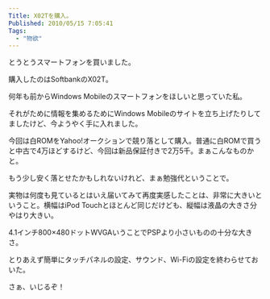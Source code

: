 ```yaml
---
Title: X02Tを購入。
Published: 2010/05/15 7:05:41
Tags:
  - "物欲"
---
```

とうとうスマートフォンを買いました。

購入したのはSoftbankのX02T。

何年も前からWindows Mobileのスマートフォンをほしいと思っていた私。

それがために情報を集めるためにWindows Mobileのサイトを立ち上げたりしてましたけど、今ようやく手に入れました。

今回は白ROMをYahoo!オークションで競り落として購入。普通に白ROMで買うと中古で4万ほどするけど、今回は新品保証付きで2万5千。まぁこんなものかと。

もう少し安く落とせたかもしれないけれど、まぁ勉強代ということで。

実物は何度も見ているとはいえ届いてみて再度実感したことは、非常に大きいということ。横幅はiPod Touchとほとんど同じだけども、縦幅は液晶の大きさ分やはり大きい。

4.1インチ800×480ドットWVGAいうことでPSPより小さいものの十分な大きさ。

とりあえず簡単にタッチパネルの設定、サウンド、Wi-Fiの設定を終わらせておいた。

さぁ、いじるぞ！